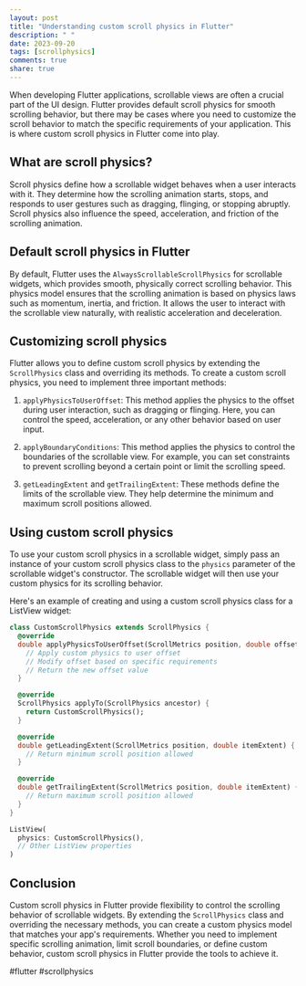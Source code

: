 ```yaml
---
layout: post
title: "Understanding custom scroll physics in Flutter"
description: " "
date: 2023-09-20
tags: [scrollphysics]
comments: true
share: true
---
```


When developing Flutter applications, scrollable views are often a crucial part of the UI design. Flutter provides default scroll physics for smooth scrolling behavior, but there may be cases where you need to customize the scroll behavior to match the specific requirements of your application. This is where custom scroll physics in Flutter come into play.

## What are scroll physics?

Scroll physics define how a scrollable widget behaves when a user interacts with it. They determine how the scrolling animation starts, stops, and responds to user gestures such as dragging, flinging, or stopping abruptly. Scroll physics also influence the speed, acceleration, and friction of the scrolling animation.

## Default scroll physics in Flutter

By default, Flutter uses the `AlwaysScrollableScrollPhysics` for scrollable widgets, which provides smooth, physically correct scrolling behavior. This physics model ensures that the scrolling animation is based on physics laws such as momentum, inertia, and friction. It allows the user to interact with the scrollable view naturally, with realistic acceleration and deceleration.

## Customizing scroll physics

Flutter allows you to define custom scroll physics by extending the `ScrollPhysics` class and overriding its methods. To create a custom scroll physics, you need to implement three important methods:

1. `applyPhysicsToUserOffset`: This method applies the physics to the offset during user interaction, such as dragging or flinging. Here, you can control the speed, acceleration, or any other behavior based on user input.

2. `applyBoundaryConditions`: This method applies the physics to control the boundaries of the scrollable view. For example, you can set constraints to prevent scrolling beyond a certain point or limit the scrolling speed.

3. `getLeadingExtent` and `getTrailingExtent`: These methods define the limits of the scrollable view. They help determine the minimum and maximum scroll positions allowed.

## Using custom scroll physics

To use your custom scroll physics in a scrollable widget, simply pass an instance of your custom scroll physics class to the `physics` parameter of the scrollable widget's constructor. The scrollable widget will then use your custom physics for its scrolling behavior.

Here's an example of creating and using a custom scroll physics class for a ListView widget:

```dart
class CustomScrollPhysics extends ScrollPhysics {
  @override
  double applyPhysicsToUserOffset(ScrollMetrics position, double offset) {
    // Apply custom physics to user offset
    // Modify offset based on specific requirements
    // Return the new offset value
  }

  @override
  ScrollPhysics applyTo(ScrollPhysics ancestor) {
    return CustomScrollPhysics();
  }

  @override
  double getLeadingExtent(ScrollMetrics position, double itemExtent) {
    // Return minimum scroll position allowed
  }

  @override
  double getTrailingExtent(ScrollMetrics position, double itemExtent) {
    // Return maximum scroll position allowed
  }
}

ListView(
  physics: CustomScrollPhysics(),
  // Other ListView properties
)
```

## Conclusion

Custom scroll physics in Flutter provide flexibility to control the scrolling behavior of scrollable widgets. By extending the `ScrollPhysics` class and overriding the necessary methods, you can create a custom physics model that matches your app's requirements. Whether you need to implement specific scrolling animation, limit scroll boundaries, or define custom behavior, custom scroll physics in Flutter provide the tools to achieve it.

#flutter #scrollphysics